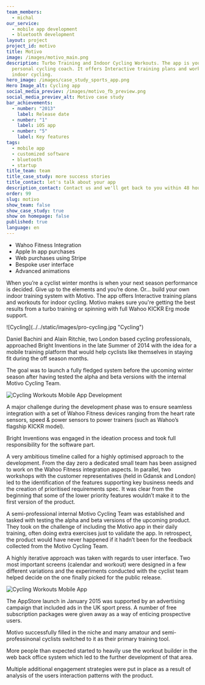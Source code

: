```yaml
---
team_members:
  - michal
our_service:
  - mobile app development
  - bluetooth development
layout: project
project_id: motivo
title: Motivo
image: /images/motivo_main.png
description: Turbo Training and Indoor Cycling Workouts. The app is your own
  personal cycling coach. It offers Interactive training plans and workouts for
  indoor cycling.
hero_image: /images/case_study_sports_app.png
Hero Image_alt: Cycling app
social_media_previev: /images/motivo_fb_preview.png
social_media_previev_alt: Motivo case study
bar_achievements:
  - number: "2013"
    label: Release date
  - number: "1"
    label: iOS app
  - number: "5"
    label: Key features
tags:
  - mobile app
  - customized software
  - bluetooth
  - startup
title_team: team
title_case_study: more success stories
title_contact: let's talk about your app
description_contact: Contact us and we'll get back to you within 48 hours!
order: 99
slug: motivo
show_team: false
show_case_study: true
show on homepage: false
published: true
language: en
---
```

<TitleWithIcon sectionTitle="main features" titleIcon="/images/main_features_icon.png" titleIconAlt="Main features" />

* Wahoo Fitness Integration
* Apple In app purchases
* Web purchases using Stripe
* Bespoke user interface
* Advanced animations

<TitleWithIcon sectionTitle="intro" titleIcon="/images/three_flags.svg" titleIconAlt="intro" />

When you’re a cyclist winter months is when your next season performance is decided. Give up to the elements and you’re done. Or... build your own indoor training system with Motivo. The app offers Interactive training plans and workouts for indoor cycling. Motivo makes sure you're getting the best results from a turbo training or spinning with full Wahoo KICKR Erg mode support.

<div className="image">![Cycling](../../static/images/pro-cycling.jpg "Cycling")</div>

<TitleWithIcon sectionTitle="goal" titleIcon="/images/goal_title_section.png" titleIconAlt="goal" />

Daniel Bachini and Alain Ritchie, two London based cycling professionals, approached Bright Inventions in the late Summer of 2014 with the idea for a mobile training platform that would help cyclists like themselves in staying fit during the off season months.

The goal was to launch a fully fledged system before the upcoming winter season after having tested the alpha and beta versions with the internal Motivo Cycling Team.

![Cycling Workouts Mobile App Development](../../static/images/motivo_mockup.png)

A major challenge during the development phase was to ensure seamless integration with a set of Wahoo Fitness devices ranging from the heart rate sensors, speed & power sensors to power trainers (such as Wahoo’s flagship KICKR model).

Bright Inventions was engaged in the ideation process and took full responsibility for the software part.

<AnchorLink href='#contactForm' text='let’s talk about your project'/>

<TitleWithIcon sectionTitle="process" titleIcon="/images/gearwheel.svg" titleIconAlt="process" />

A very ambitious timeline called for a highly optimised approach to the development. From the day zero a dedicated small team has been assigned to work on the Wahoo Fitness integration aspects. In parallel, two workshops with the customer representatives (held in Gdansk and London) led to the identification of the features supporting key business needs and the creation of prioritised requirements spec. It was clear from the beginning that some of the lower priority features wouldn’t make it to the first version of the product.

A semi-professional internal Motivo Cycling Team was established and tasked with testing the alpha and beta versions of the upcoming product. They took on the challenge of including the Motivo app in their daily training, often doing extra exercises just to validate the app. In retrospect, the product would have never happened if it hadn’t been for the feedback collected from the Motivo Cycling Team.

A highly iterative approach was taken with regards to user interface. Two most important screens (calendar and workout) were designed in a few different variations and the experiments conducted with the cyclist team helped decide on the one finally picked for the public release.

![Cycling Workouts Mobile App](../../static/images/motivo-1.png)

<AnchorLink href='#contactForm' text='let’s talk about your project'/>

<TitleWithIcon sectionTitle="launch" titleIcon="/images/results_icon_title_small.png" titleIconAlt="launch" />

The AppStore launch in January 2015 was supported by an advertising campaign that included ads in the UK sport press. A number of free subscription packages were given away as a way of enticing prospective users.

Motivo successfully filled in the niche and many amatour and semi-professinonal cyclists switched to it as their primary training tool.

More people than expected started to heavily use the workout builder in the web back office system which led to the further development of that area.

Multiple additional engagement strategies were put in place as a result of analysis of the users interaction patterns with the product.
